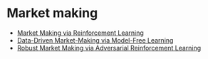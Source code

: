 # Market making
- [Market Making via Reinforcement Learning](https://github.com/ai-gamer/fintech-literature/blob/main/rlt/MM/MMVRL/README.md)
- [Data-Driven Market-Making via Model-Free Learning](https://github.com/ai-gamer/fintech-literature/blob/main/rlt/MM/DD/README.md)
- [Robust Market Making via Adversarial Reinforcement Learning](https://github.com/ai-gamer/fintech-literature/blob/main/rlt/MM/RMM/README.md)